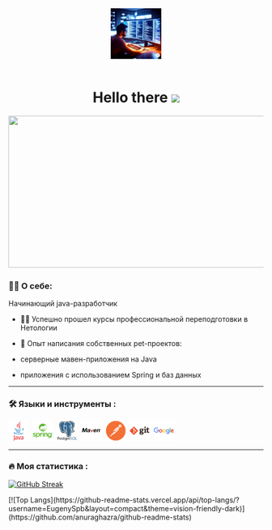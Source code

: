 <div id="badges" align="center">

  <img src="https://github.com/EugenySpb/EugenySpb/blob/main/Files/445798127065201.gif" width="100"/>
  <br>
  <img src="https://komarev.com/ghpvc/?username=EugenySpb&style=flat-square&color=blue" alt=""/>

  <h1 align="center">
    Hello there
    <img src="https://media.giphy.com/media/fHFY9R9aP76BPF5Fso/giphy.gif" width="50px"/>
  </h1>
</div>

<div align="center">
  <img src="https://media.giphy.com/media/dWesBcTLavkZuG35MI/giphy.gif" width="600" height="300"/>
</div>

### :man_technologist: О себе:
Начинающий java-разработчик
- :teacher: Успешно прошел курсы профессиональной переподготовки в Нетологии

- :page_facing_up: Опыт написания собственных pet-проектов: 
- серверные мавен-приложения на Java
- приложения c использованием Spring и баз данных

---

### :hammer_and_wrench: Языки и инструменты :
<div>
  <img src="https://github.com/devicons/devicon/blob/master/icons/java/java-original-wordmark.svg" title="Java" alt="Java" width="40" height="40"/>&nbsp;
  <img src="https://github.com/devicons/devicon/blob/master/icons/spring/spring-original-wordmark.svg" title="Spring" alt="Spring" width="40" height="40"/>&nbsp;
  <img src="https://github.com/devicons/devicon/blob/master/icons/postgresql/postgresql-original-wordmark.svg" title="PostgreSQL" alt="PostgreSQL" width="40" height="40"/>&nbsp;
  <img src="https://github.com/devicons/devicon/blob/master/icons/maven/maven-original-wordmark.svg" title="Maven" alt="Maven" width="40" height="40"/>&nbsp;
  <img src="https://github.com/devicons/devicon/blob/master/icons/postman/postman-original.svg" title="Postman" alt="Postman" width="40" height="40"/>&nbsp;
  <img src="https://github.com/devicons/devicon/blob/master/icons/git/git-original-wordmark.svg" title="Git" alt="Git" width="40" height="40"/>&nbsp;
  <img src="https://github.com/devicons/devicon/blob/master/icons/google/google-original-wordmark.svg" title="Google" **alt="Google" width="40" height="40"/>
</div>

---

### :fire: Моя статистика :
[![GitHub Streak](http://github-readme-streak-stats.herokuapp.com?user=EugenySpb&theme=dark&background=000000)](https://git.io/streak-stats)
<p></p>
[![Top Langs](https://github-readme-stats.vercel.app/api/top-langs/?username=EugenySpb&layout=compact&theme=vision-friendly-dark)](https://github.com/anuraghazra/github-readme-stats)

<!--
**EugenySpb/EugenySpb** is a ✨ _special_ ✨ repository because its `README.md` (this file) appears on your GitHub profile.

Here are some ideas to get you started:👋

- 🔭 I’m currently working on ...
- 🌱 I’m currently learning ...
- 👯 I’m looking to collaborate on ...
- 🤔 I’m looking for help with ...
- 💬 Ask me about ...
- 📫 How to reach me: ...
- 😄 Pronouns: ...
- ⚡ Fun fact: ...
-->
